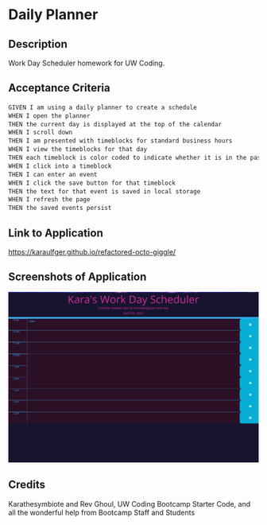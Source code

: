 # Daily Planner

## Description
Work Day Scheduler homework for UW Coding.

## Acceptance Criteria
```md
GIVEN I am using a daily planner to create a schedule
WHEN I open the planner
THEN the current day is displayed at the top of the calendar
WHEN I scroll down
THEN I am presented with timeblocks for standard business hours
WHEN I view the timeblocks for that day
THEN each timeblock is color coded to indicate whether it is in the past, present, or future
WHEN I click into a timeblock
THEN I can enter an event
WHEN I click the save button for that timeblock
THEN the text for that event is saved in local storage
WHEN I refresh the page
THEN the saved events persist
```

## Link to Application
https://karaulfger.github.io/refactored-octo-giggle/

## Screenshots of Application 
![Screenshot of application](./assets/images/scheduler.png "Kara's Work Day")

## Credits
Karathesymbiote and Rev Ghoul, UW Coding Bootcamp Starter Code, and all the wonderful help from Bootcamp Staff and Students


